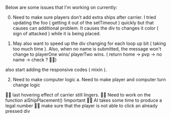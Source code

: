 Below are some issues that I'm working on currently:


0. Need to make sure players don't add extra ships after carrier. I tried updating the foo ( getting it       out of the setTimeout ) quickly but that causes can additional problem. It causes the div to changes it color ( sign of attacked ) while it is being placed. 


1. May also want to speed up the div changing for each loop up bit ( taking too much time ). Also, when no name
is submitted, the message won't change to playerOne wins/ playerTwo wins. ( return home -> pvp -> no name -> check ? 🤷‍♂️) 

also start adding the responsive codes ( mixin ).


2. Need to make computer logic
   a. Need to make player and computer turn change logic



🤷‍♂️ last hovering effect of carrier still lingers.
🤷‍♂️ Need to work on the function aiShipPlacement() !important
🤷‍♂️ AI takes some time to produce a legal number 
🤷‍♂️ make sure that the player is not able to click an already pressed div